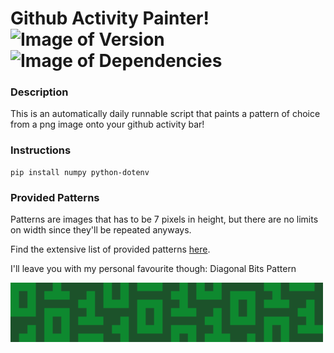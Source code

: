 # Github Activity Painter! &nbsp; ![Image of Version](https://img.shields.io/badge/version-v1.0-green) ![Image of Dependencies](https://img.shields.io/badge/dependencies-up%20to%20date-brightgreen)

### Description

This is an automatically daily runnable script that paints a pattern of choice from a png image onto your github activity bar! 

### Instructions

```
pip install numpy python-dotenv
```

### Provided Patterns

Patterns are images that has to be 7 pixels in height, but there are no limits on width since they'll be repeated anyways.

Find the extensive list of provided patterns [here](./patterns).

I'll leave you with my personal favourite though: Diagonal Bits Pattern

<img src="./patterns/diagonal_bits/pattern.png" alt="diagonal bits pattern" width="500" />
